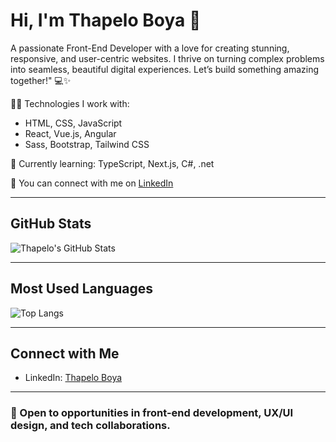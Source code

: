 # Hi, I'm Thapelo Boya 👋

A passionate Front-End Developer with a love for creating stunning, responsive, and user-centric websites.
I thrive on turning complex problems into seamless, beautiful digital experiences. Let’s build something amazing together!" 💻✨

👩‍💻 Technologies I work with:
- HTML, CSS, JavaScript
- React, Vue.js, Angular
- Sass, Bootstrap, Tailwind CSS

🌱 Currently learning: TypeScript, Next.js, C#, .net

💼 You can connect with me on [LinkedIn](https://www.linkedin.com/thapeloboya)

---

## GitHub Stats

![Thapelo's GitHub Stats](https://github-readme-stats.vercel.app/api?username=ThapeloBoya&show_icons=true&hide_title=true&count_private=true&hide=prs&theme=dracula)

---

## Most Used Languages

![Top Langs](https://github-readme-stats.vercel.app/api/top-langs/?username=ThapeloBoya&layout=compact&theme=dracula)

---

## Connect with Me
- LinkedIn: [Thapelo Boya](https://www.linkedin.com/thapeloboya)

---

### 💼 Open to opportunities in front-end development, UX/UI design, and tech collaborations.
